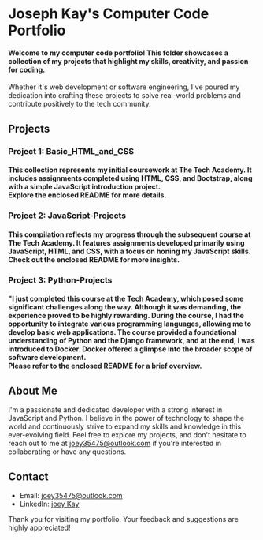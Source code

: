 # Joseph Kay's Computer Code Portfolio

#### Welcome to my computer code portfolio! This folder showcases a collection of my projects that highlight my skills, creativity, and passion for coding. 
Whether it's web development or software engineering, I've poured my dedication into crafting these projects to solve real-world problems and contribute positively to the tech community.

## Projects

### Project 1: Basic_HTML_and_CSS

#### This collection represents my initial coursework at The Tech Academy. It includes assignments completed using HTML, CSS, and Bootstrap, along with a simple JavaScript introduction project.<br>Explore the enclosed README for more details.

### Project 2: JavaScript-Projects

#### This compilation reflects my progress through the subsequent course at The Tech Academy. It features assignments developed primarily using JavaScript, HTML, and CSS, with a focus on honing my JavaScript skills.<br>Check out the enclosed README for more insights.

### Project 3: Python-Projects

#### "I just completed this course at the Tech Academy, which posed some significant challenges along the way. Although it was demanding, the experience proved to be highly rewarding. During the course, I had the opportunity to integrate various programming languages, allowing me to develop basic web applications. The course provided a foundational understanding of Python and the Django framework, and at the end, I was introduced to Docker. Docker offered a glimpse into the broader scope of software development.<br>Please refer to the enclosed README for a brief overview.

## About Me

I'm a passionate and dedicated developer with a strong interest in JavaScript and Python. I believe in the power of technology to shape the world and continuously strive to expand my skills and knowledge in this ever-evolving field. Feel free to explore my projects, and don't hesitate to reach out to me at joey35475@outlook.com if you're interested in collaborating or have any questions.

## Contact

- Email: joey35475@outlook.com
- LinkedIn: [joey Kay](https://www.linkedin.com/in/joey-kay-41322927b/)

Thank you for visiting my portfolio. Your feedback and suggestions are highly appreciated!







